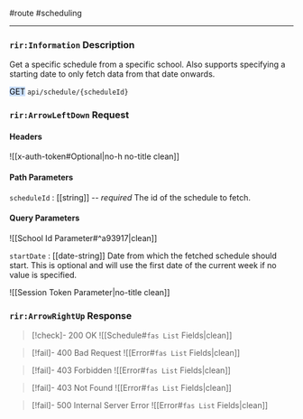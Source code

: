 #route #scheduling 

---
### `rir:Information` Description
Get a specific schedule from a specific school. Also supports specifying a starting date to only fetch data from that date onwards.

<mark style="background: #ADCCFFA6;">GET</mark> `api/schedule/{scheduleId}`
### `rir:ArrowLeftDown` Request

#### Headers

![[x-auth-token#Optional|no-h no-title clean]]

#### Path Parameters

`scheduleId` : [[string]] -- *required*
The id of the schedule to fetch.

#### Query Parameters

![[School Id Parameter#^a93917|clean]]

`startDate` : [[date-string]]
Date from which the fetched schedule should start. This is optional and will use the first date of the current week if no value is specified.

![[Session Token Parameter|no-title clean]]

### `rir:ArrowRightUp` Response

> [!check]- 200 OK
![[Schedule#`fas List` Fields|clean]]

> [!fail]- 400 Bad Request
![[Error#`fas List` Fields|clean]]

> [!fail]- 403 Forbidden
![[Error#`fas List` Fields|clean]]

> [!fail]- 403 Not Found
![[Error#`fas List` Fields|clean]]

> [!fail]- 500 Internal Server Error
![[Error#`fas List` Fields|clean]]
